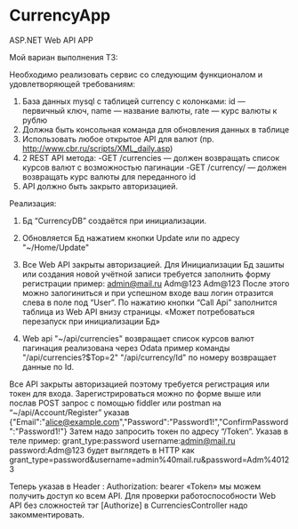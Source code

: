 # CurrencyApp
ASP.NET Web API APP 

Мой вариан выполнения ТЗ:

Необходимо реализовать сервис со следующим функционалом и удовлетворяющей
требованиям:
1. База данных mysql с таблицей currency c колонками: id — первичный ключ,
name — название валюты, rate — курс валюты к рублю
2. Должна быть консольная команда для обновления данных в таблице
3. Использовать любое открытое API для валют (пр.
http://www.cbr.ru/scripts/XML_daily.asp)
4. 2 REST API метода:
-GET /currencies — должен возвращать список курсов валют с возможностью
пагинации
-GET /currency/ — должен возвращать курс валюты для переданного id
5. API должно быть закрыто авторизацией.

Реализация:
1. Бд “CurrencyDB” создаётся при инициализации.

2. Обновляется Бд нажатием кнопки Update или по адресу "~/Home/Update"

3. Все Web API закрыты авторизацией. Для Инициализации Бд зашиты или 
создания новой учётной записи требуется заполнить форму регистрации пример:
admin@mail.ru
Adm@123
Adm@123
После этого можно залогиниться и при успешном входе ваш логин отразится 
слева в поле под “User”. По нажатию кнопки “Call Api” заполнится таблица из Web API внизу страницы.
«Может потребоваться перезапуск при инициализации Бд»

4. Web api "~/api/currencies" возвращает список курсов валют
пагинация реализована через Odata пример команды "/api/currencies?$Top=2"
"/api/currency/Id" по номеру возвращает данные по Id.

Все API закрыты авторизацией поэтому требуется регистрация или токен для входа.
Зарегистрироваться можно по форме выше или послав POST запрос с помощью fiddler или 
postman на “~/api/Account/Register” указав {"Email":"alice@example.com","Password":"Password1!","ConfirmPassword":"Password1!"}
Затем надо запросить токен по адресу “/Token“. Указав в теле пример:
grant_type:password
username:admin@mail.ru
password:Adm@123
будет выглядеть в HTTP как grant_type=password&username=admin%40mail.ru&password=Adm%40123

Теперь указав в Header : Authorization: bearer «Token»
мы можем получить доступ ко всем API.
Для проверки работоспособности Web API без сложностей тэг [Authorize] в CurrenciesController надо закомментировать.

